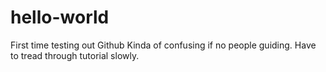 # hello-world
First time testing out Github
Kinda of confusing if no people guiding.
Have to tread through tutorial slowly.
